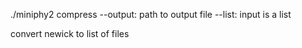 ./miniphy2 compress 
--output: path to output file
--list: input is a list

convert newick to list of files
